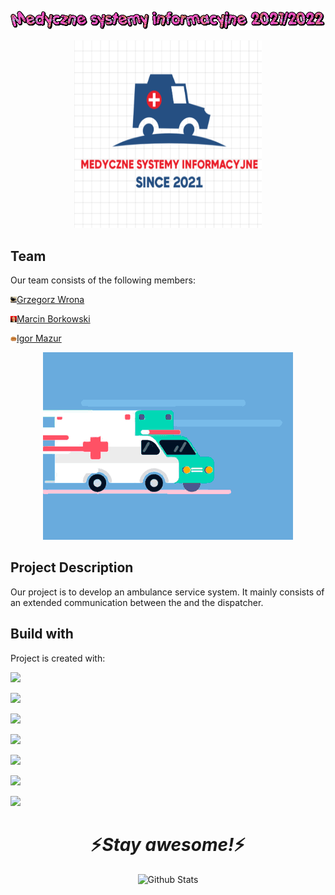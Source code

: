<div>

![GIF](Logo/MSI.gif)

</div>

<div align="center">
  <a href="https://github.com/vroniu/zajecia-msi">
    <img src="Logo/Logo.png" alt="Logo" width="300" height="300">
  </a>
</div>

<div>

## Team
Our team consists of the following members:

<img src="Logo/Crow.jpg" alt="Crow" width="10" height="10">[Grzegorz Wrona](https://github.com/vroniu) 

<img src="Logo/Olsza.png" alt="Crow" width="10" height="10">[Marcin Borkowski](https://github.com/MarBor2000)

<img src="Logo/makaron.jfif" alt="Crow" width="10" height="10">[Igor Mazur](https://github.com/ijmazur)

</div>

<div align="center">

![GIF](Logo/gifekTaki4Fun.gif)

</div>

<div>

## Project Description 
Our project is to develop
an ambulance service system.
It mainly consists of
an extended communication
between the 
and the dispatcher.

</div>

<div>

## Build with
Project is created with:

[<img src="https://img.shields.io/badge/redis-%23DC382D.svg?&style=for-the-badge&logo=redis&logoColor=white" />](https://redis.io)

[<img src="https://img.shields.io/badge/react-%2361DAFB.svg?&style=for-the-badge&logo=react&logoColor=black" />](https://reactjs.org)

[<img src="https://img.shields.io/badge/celery-%2337814A.svg?&style=for-the-badge&logo=celery&logoColor=white" />](https://docs.celeryproject.org/en/stable/)

[<img src="https://img.shields.io/badge/docker-%232496ED.svg?&style=for-the-badge&logo=docker&logoColor=white" />](https://www.docker.com)

[<img src="https://img.shields.io/badge/python-%233776AB.svg?&style=for-the-badge&logo=python&logoColor=white" />](https://www.python.org)

[<img src="https://img.shields.io/badge/bootstrap-%237952B3.svg?&style=for-the-badge&logo=bootstrap&logoColor=white" />](https://getbootstrap.com)

[<img src="https://img.shields.io/badge/javascript-%23F7DF1E.svg?&style=for-the-badge&logo=javascript&logoColor=black" />](https://www.javascript.com)

</div>


<div>

<h1 align='center'>⚡️<i>Stay awesome!</i>⚡️</h1>

<p align="center">
        <img src="https://raw.githubusercontent.com/bornmay/bornmay/Update/svg/Bottom.svg" alt="Github Stats" />
</p>

</div>

